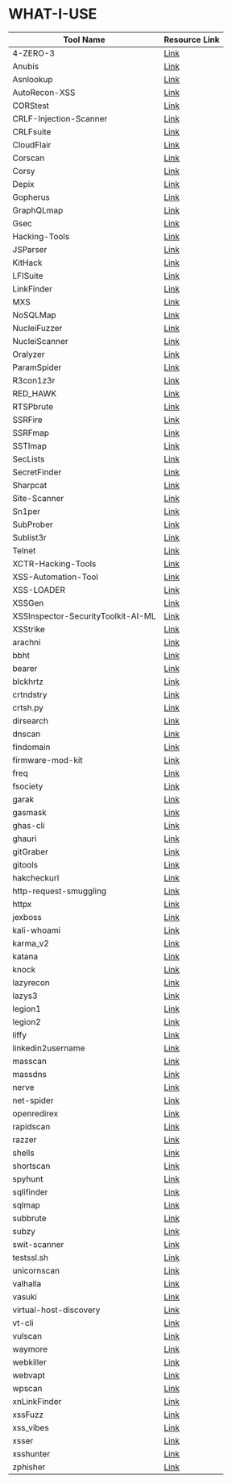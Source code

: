 # WHAT-I-USE
| Tool Name | Resource Link |
|-----------|-------------|
| 4-ZERO-3 | [Link](https://github.com/Dheerajmadhukar/4-ZERO-3) |
| Anubis | [Link](https://github.com/jonluca/Anubis) |
| Asnlookup | [Link](https://github.com/yassineaboukir/Asnlookup) |
| AutoRecon-XSS | [Link](https://github.com/un9nplayer/AutoRecon-XSS.git) |
| CORStest | [Link](https://github.com/RUB-NDS/CORStest) |
| CRLF-Injection-Scanner | [Link](https://github.com/MichaelStott/CRLF-Injection-Scanner) |
| CRLFsuite | [Link](https://github.com/Raghavd3v/CRLFsuite) |
| CloudFlair | [Link](https://github.com/christophetd/CloudFlair) |
| Corscan | [Link](https://github.com/Angix-Black/Corscan) |
| Corsy | [Link](https://github.com/s0md3v/Corsy) |
| Depix | [Link](https://github.com/JonasSchatz/DepixHMM) |
| Gopherus | [Link](https://github.com/tarunkant/Gopherus) |
| GraphQLmap | [Link](https://github.com/swisskyrepo/GraphQLmap) |
| Gsec | [Link](https://github.com/gotr00t0day/Gsec.git) |
| Hacking-Tools | [Link](https://github.com/aw-junaid) |
| JSParser | [Link](https://github.com/nahamsec/JSParser) |
| KitHack | [Link](https://github.com/AdrMXR/KitHack) |
| LFISuite | [Link](https://github.com/D35m0nd142/LFISuite) |
| LinkFinder | [Link](https://github.com/beautify-web/js-beautify) |
| MXS | [Link](https://github.com/sarperavci/MXS) |
| NoSQLMap | [Link](https://github.com/codingo/NoSQLMap) |
| NucleiFuzzer | [Link](https://github.com/0xKayala/NucleiFuzzer) |
| NucleiScanner | [Link](https://github.com/0xKayala/NucleiScanner) |
| Oralyzer | [Link](https://github.com/r0075h3ll/Oralyzer.git) |
| ParamSpider | [Link](https://github.com/PushkraJ99/ParamSpider) |
| R3con1z3r | [Link](https://github.com/abdulgaphy/r3con1z3r) |
| RED_HAWK | [Link](https://github.com/Tuhinshubhra/RED_HAWK) |
| RTSPbrute | [Link](https://github.com/Ullaakut/cameradar) |
| SSRFire | [Link](https://github.com/michaelben6/SSRFIRE) |
| SSRFmap | [Link](https://github.com/swisskyrepo/SSRFmap) |
| SSTImap | [Link](https://github.com/vladko312/sstimap) |
| SecLists | [Link](https://github.com/danielmiessler/SecLists) |
| SecretFinder | [Link](https://github.com/GerbenJavado/LinkFinder) |
| Sharpcat | [Link](https://github.com/theart42/Sharpcat) |
| Site-Scanner | [Link](https://github.com/TalMaIka/Site-Scanner) |
| Sn1per | [Link](https://github.com/1N3/Sn1per/releases) |
| SubProber | [Link](https://github.com/sanjai-AK47/Subprober) |
| Sublist3r | [Link](https://github.com/aboul3la/Sublist3r) |
| Telnet | [Link](https://github.com/9swampy/Telnet) |
| XCTR-Hacking-Tools | [Link](https://github.com/capture0x/XCTR-Hacking-Tools) |
| XSS-Automation-Tool | [Link](https://github.com/EmperialX/XSS-Automation-Tool.git) |
| XSS-LOADER | [Link](https://github.com/capture0x/XSS-LOADER) |
| XSSGen | [Link](https://github.com/Mr-dark55/XSSGen) |
| XSSInspector-SecurityToolkit-AI-ML | [Link](https://github.com/haroonawanofficial/XSSInspector-SecurityToolkit-AI-ML) |
| XSStrike | [Link](https://github.com/s0md3v/XSStrike) |
| arachni | [Link](https://github.com/Arachni/arachni) |
| bbht | [Link](https://github.com/nahamsec/bbht.git) |
| bearer | [Link](https://github.com/Bearer/bearer) |
| blckhrtz | [Link](https://github.com/cyb3rzest/blckhrtz) |
| crtndstry | [Link](https://github.com/nahamsec/crtndstry) |
| crtsh.py | [Link](https://github.com/YashGoti/crtsh.py.git) |
| dirsearch | [Link](https://github.com/maurosoria/dirsearch) |
| dnscan | [Link](https://github.com/rbsec/dnscan) |
| findomain | [Link](https://github.com/Edu4rdSHL/findomain) |
| firmware-mod-kit | [Link](https://github.com/rampageX/firmware-mod-kit) |
| freq | [Link](https://github.com/takshal/freq) |
| fsociety | [Link](https://github.com/Manisso/fsociety) |
| garak | [Link](https://github.com/leondz/garak) |
| gasmask | [Link](https://github.com/maldevel) |
| ghas-cli | [Link](https://github.com/Malwarebytes/ghas-cli) |
| ghauri | [Link](https://github.com/r0oth3x49/ghauri) |
| gitGraber | [Link](https://github.com/settings/tokens) |
| gitools | [Link](https://github.com/Angix-Black/gitools) |
| hakcheckurl | [Link](https://github.com/hakluke/hakrawler) |
| http-request-smuggling | [Link](https://github.com/anshumanpattnaik/http-request-smuggling.git) |
| httpx | [Link](https://github.com/projectdiscovery/httpx) |
| jexboss | [Link](https://github.com/joaomatosf/jexboss.git) |
| kali-whoami | [Link](https://github.com/omer-dogan/kali-whoami) |
| karma_v2 | [Link](https://github.com/Dheerajmadhukar/karma_v2.git) |
| katana | [Link](https://github.com/projectdiscovery/katana) |
| knock | [Link](https://github.com/guelfoweb/knock) |
| lazyrecon | [Link](https://github.com/plenumlab/lazyrecon) |
| lazys3 | [Link](https://github.com/nahamsec/lazys3) |
| legion1 | [Link](https://github.com/GoVanguard/legion) |
| legion2 | [Link](https://github.com/carlospolop/legion.git) |
| liffy | [Link](https://github.com/mzfr/liffy) |
| linkedin2username | [Link](https://github.com/initstring/linkedin2username) |
| masscan | [Link](https://github.com/robertdavidgraham/masscan) |
| massdns | [Link](https://github.com/blechschmidt/massdns) |
| nerve | [Link](https://github.com/PaytmLabs/nerve) |
| net-spider | [Link](https://github.com/ahmed-alnassif/net-spider.git) |
| openredirex | [Link](https://github.com/devanshbatham/OpenRedireX) |
| rapidscan | [Link](https://github.com/skavngr/rapidscan) |
| razzer | [Link](https://github.com/compsec-snu/razzer) |
| shells | [Link](https://github.com/4ndr34z/shells) |
| shortscan | [Link](https://github.com/bitquark/shortscan) |
| spyhunt | [Link](https://github.com/gotr00t0day/spyhunt.git) |
| sqlifinder | [Link](https://github.com/americo/sqlifinder) |
| sqlmap | [Link](https://github.com/sqlmapproject/sqlmap) |
| subbrute | [Link](https://github.com/TheRook/subbrute) |
| subzy | [Link](https://github.com/PentestPad/subzy) |
| swit-scanner | [Link](https://github.com/RedSecurity/swit-scanner.git) |
| testssl.sh | [Link](https://github.com/drwetter/testssl.sh.git) |
| unicornscan | [Link](https://www.kali.org/tools/unicornscan/) |
| valhalla | [Link](https://github.com/gotr00t0day/valhalla.git) |
| vasuki | [Link](https://github.com/cyb3rzest/Vasuki) |
| virtual-host-discovery | [Link](https://github.com/jobertabma/virtual-host-discovery) |
| vt-cli | [Link](https://github.com/VirusTotal/vt-cli) |
| vulscan | [Link](https://github.com/scipag/vulscan) |
| waymore | [Link](https://github.com/xnl-h4ck3r/waymore) |
| webkiller | [Link](https://github.com/ultrasecurity/webkiller.git) |
| webvapt | [Link](https://github.com/paciente23256/webvapt) |
| wpscan | [Link](https://github.com/wpscanteam/wpscan) |
| xnLinkFinder | [Link](https://github.com/xnl-h4ck3r/xnLinkFinder) |
| xssFuzz | [Link](https://github.com/Asperis-Security/xssFuzz) |
| xss_vibes | [Link](https://github.com/faiyazahmad07/xss_vibes) |
| xsser | [Link](https://github.com/epsylon/xsser) |
| xsshunter | [Link](https://github.com/mandatoryprogrammer/xsshunter) |
| zphisher | [Link](https://github.com/htr-tech/zphisher.git) |
